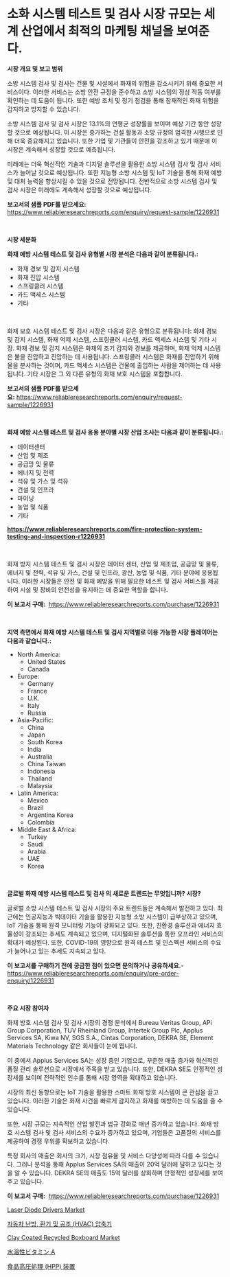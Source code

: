 <p><h1>소화 시스템 테스트 및 검사 시장 규모는 세계 산업에서 최적의 마케팅 채널을 보여준다.</h1></p><p><strong>시장 개요 및 보고 범위</strong></p>
<p><p>소방 시스템 검사 및 검사는 건물 및 시설에서 화재의 위험을 감소시키기 위해 중요한 서비스이다. 이러한 서비스는 소방 안전 규정을 준수하고 소방 시스템의 정상 작동 여부를 확인하는 데 도움이 됩니다. 또한 예방 조치 및 정기 점검을 통해 잠재적인 화재 위험을 감지하고 방지할 수 있습니다.</p><p>소방 시스템 검사 및 검사 시장은 13.1%의 연평균 성장률을 보이며 예상 기간 동안 성장할 것으로 예상됩니다. 이 시장은 증가하는 건설 활동과 소방 규정의 엄격한 시행으로 인해 더욱 중요해지고 있습니다. 또한 기업 및 기관들이 안전을 강조하고 있기 때문에 이 시장은 계속해서 성장할 것으로 예측됩니다.</p><p>미래에는 더욱 혁신적인 기술과 디지털 솔루션을 활용한 소방 시스템 검사 및 검사 서비스가 늘어날 것으로 예상됩니다. 또한 지능형 소방 시스템 및 IoT 기술을 통해 화재 예방 및 대처 능력을 향상시킬 수 있을 것으로 전망됩니다. 전반적으로 소방 시스템 검사 및 검사 시장은 미래에도 계속해서 성장할 것으로 예상됩니다.</p></p>
<p><strong>보고서의 샘플 PDF를 받으세요:</strong> <a href="https://www.reliableresearchreports.com/enquiry/request-sample/1226931">https://www.reliableresearchreports.com/enquiry/request-sample/1226931</a></p>
<p>&nbsp;</p>
<p><strong>시장 세분화</strong></p>
<p><strong>화재 예방 시스템 테스트 및 검사 유형별 시장 분석은 다음과 같이 분류됩니다.:</strong></p>
<p><ul><li>화재 경보 및 감지 시스템</li><li>화재 진압 시스템</li><li>스프링클러 시스템</li><li>카드 액세스 시스템</li><li>기타</li></ul></p>
<p>&nbsp;</p>
<p><p>화재 보호 시스템 테스트 및 검사 시장은 다음과 같은 유형으로 분류됩니다: 화재 경보 및 감지 시스템, 화재 억제 시스템, 스프링클러 시스템, 카드 액세스 시스템 및 기타 시장. 화재 경보 및 감지 시스템은 화재의 조기 감지와 경보를 제공하며, 화재 억제 시스템은 불을 진압하고 진압하는 데 사용됩니다. 스프링클러 시스템은 화재를 진압하기 위해 물을 분사하는 것이며, 카드 액세스 시스템은 건물에 출입하는 사람을 제어하는 데 사용됩니다. 기타 시장은 그 외 다른 유형의 화재 보호 시스템을 포함합니다.</p></p>
<p><strong>보고서의 샘플 PDF를 받으세요:</strong>&nbsp;<a href="https://www.reliableresearchreports.com/enquiry/request-sample/1226931">https://www.reliableresearchreports.com/enquiry/request-sample/1226931</a></p>
<p>&nbsp;</p>
<p><strong> 화재 예방 시스템 테스트 및 검사 응용 분야별 시장 산업 조사는 다음과 같이 분류됩니다.:</strong></p>
<p><ul><li>데이터센터</li><li>산업 및 제조</li><li>공급망 및 물류</li><li>에너지 및 전력</li><li>석유 및 가스 및 석유</li><li>건설 및 인프라</li><li>마이닝</li><li>농업 및 식품</li><li>기타</li></ul></p>
<p><strong><a href="https://www.reliableresearchreports.com/fire-protection-system-testing-and-inspection-r1226931">https://www.reliableresearchreports.com/fire-protection-system-testing-and-inspection-r1226931</a></strong></p>
<p>&nbsp;</p>
<p><p>화재 방지 시스템 테스트 및 검사 시장은 데이터 센터, 산업 및 제조업, 공급망 및 물류, 에너지 및 전력, 석유 및 가스, 건설 및 인프라, 광산, 농업 및 식품, 기타 분야에 응용됩니다. 이러한 시장들은 안전 및 화재 예방을 위해 필요한 테스트 및 검사 서비스를 제공하여 시설 및 장비의 안전성을 유지하는 데 중요한 역할을 합니다.</p></p>
<p><strong>이 보고서 구매:</strong>&nbsp; <a href="https://www.reliableresearchreports.com/purchase/1226931">https://www.reliableresearchreports.com/purchase/1226931</a></p>
<p>&nbsp;</p>
<p><strong>지역 측면에서 화재 예방 시스템 테스트 및 검사 지역별로 이용 가능한 시장 플레이어는 다음과 같습니다.:</strong></p>
<p><ul>
    <li>
        North America:
        <ul>
            <li>United States</li>
            <li>Canada</li>
        </ul>
    </li>
    <li>
        Europe:
        <ul>
            <li>Germany</li>
            <li>France</li>
            <li>U.K.</li>
            <li>Italy</li>
            <li>Russia</li>
        </ul>
    </li>
    <li>
        Asia-Pacific:
        <ul>
            <li>China</li>
            <li>Japan</li>
            <li>South Korea</li>
            <li>India</li>
            <li>Australia</li>
            <li>China Taiwan</li>
            <li>Indonesia</li>
            <li>Thailand</li>
            <li>Malaysia</li>
        </ul>
    </li>
    <li>
        Latin America:
        <ul>
            <li>Mexico</li>
            <li>Brazil</li>
            <li>Argentina Korea</li>
            <li>Colombia</li>
        </ul>
    </li>
    <li>
        Middle East & Africa:
        <ul>
            <li>Turkey</li>
            <li>Saudi</li>
            <li>Arabia</li>
            <li>UAE</li>
            <li>Korea</li>
        </ul>
    </li>
    </ul></p>
<p>&nbsp;</p>
<p><strong>글로벌 화재 예방 시스템 테스트 및 검사 의 새로운 트렌드는 무엇입니까? 시장?</strong></p>
<p><p>글로벌 소방 시스템 테스트 및 검사 시장의 주요 트렌드들은 계속해서 발전하고 있다. 최근에는 인공지능과 빅데이터 기술을 활용한 지능형 소방 시스템이 급부상하고 있으며, IoT 기술을 통해 원격 모니터링 기능이 강화되고 있다. 또한, 친환경 솔루션과 에너지 효율성이 강조되는 추세도 계속되고 있으며, 디지털화된 솔루션을 통한 오프라인 서비스의 확대가 예상된다. 또한, COVID-19의 영향으로 원격 테스트 및 인스펙션 서비스의 수요가 늘어나고 있는 추세도 지속되고 있다.</p></p>
<p><strong>이 보고서를 구매하기 전에 궁금한 점이 있으면 문의하거나 공유하세요.</strong>- <a href="https://www.reliableresearchreports.com/enquiry/pre-order-enquiry/1226931">https://www.reliableresearchreports.com/enquiry/pre-order-enquiry/1226931</a></p>
<p>&nbsp;</p>
<p><strong>주요 시장 참여자</strong></p>
<p><p>화재 방호 시스템 검사 및 검사 시장의 경쟁 분석에서 Bureau Veritas Group, APi Group Corporation, TUV Rheinland Group, Intertek Group Plc, Applus Services SA, Kiwa NV, SGS S.A., Cintas Corporation, DEKRA SE, Element Materials Technology 같은 회사들이 눈에 띕니다. </p><p>이 중에서 Applus Services SA는 성장 중인 기업으로, 꾸준한 매출 증가와 혁신적인 품질 관리 솔루션으로 시장에서 주목을 받고 있습니다. 또한, DEKRA SE도 안정적인 성장세를 보이며 전략적인 인수를 통해 시장 영역을 확대하고 있습니다. </p><p>시장의 최신 동향으로는 IoT 기술을 활용한 스마트 화재 방호 시스템이 큰 관심을 끌고 있습니다. 이러한 기술은 화재 사건을 빠르게 감지하고 화재를 예방하는 데 도움을 줄 수 있습니다.</p><p>또한, 시장 규모는 지속적인 산업 발전과 법규 강화로 매년 증가하고 있습니다. 화재 방호 시스템 검사 및 검사 서비스의 수요가 증가하고 있으며, 기업들은 고품질의 서비스를 제공하여 경쟁 우위를 확보하고 있습니다.</p><p>특정 회사의 매출은 회사의 크기, 시장 점유율 및 서비스 다양성에 따라 다를 수 있습니다. 그러나 분석을 통해 Applus Services SA의 매출이 20억 달러에 달하고 있다는 것을 알 수 있습니다. DEKRA SE의 매출도 15억 달러를 상회하며 안정적인 성장세를 보여주고 있습니다.</p></p>
<p><strong>이 보고서 구매:</strong>&nbsp;&nbsp;<a href="https://www.reliableresearchreports.com/purchase/1226931">https://www.reliableresearchreports.com/purchase/1226931</a></p>
<p><p><a href="https://issuu.com/reportprime-2/docs/laser-diode-drivers-market-size-2030.pptx">Laser Diode Drivers Market</a></p><p><a href="https://github.com/admichael111/Market-Research-Report-List-1/blob/main/900887383189.md">자동차 난방, 환기 및 공조 (HVAC) 압축기</a></p><p><a href="https://github.com/indrystar/Market-Research-Report-List-3/blob/main/clay-coated-recycled-boxboard-market.md">Clay Coated Recycled Boxboard Market</a></p><p><a href="https://github.com/JanickJohns/Market-Research-Report-List-1/blob/main/109377390697.md">水溶性ビタミン A</a></p><p><a href="https://github.com/dadanedu33/Market-Research-Report-List-1/blob/main/323865591549.md">食品高圧処理 (HPP) 装置</a></p></p>